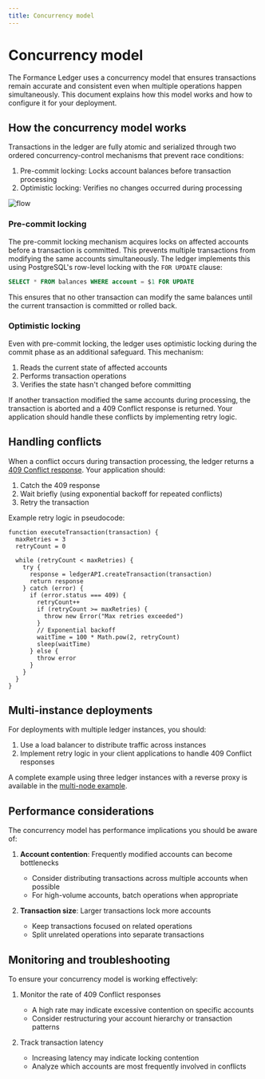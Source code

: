 ```yaml
---
title: Concurrency model
---
```


# Concurrency model

The Formance Ledger uses a concurrency model that ensures transactions remain accurate and consistent even when multiple operations happen simultaneously. This document explains how this model works and how to configure it for your deployment.

## How the concurrency model works

Transactions in the ledger are fully atomic and serialized through two ordered concurrency-control mechanisms that prevent race conditions:

1. Pre-commit locking: Locks account balances before transaction processing
2. Optimistic locking: Verifies no changes occurred during processing

![flow](/img/advanced/concurrency-model.png)

### Pre-commit locking

The pre-commit locking mechanism acquires locks on affected accounts before a transaction is committed. This prevents multiple transactions from modifying the same accounts simultaneously. The ledger implements this using PostgreSQL's row-level locking with the `FOR UPDATE` clause:

```sql
SELECT * FROM balances WHERE account = $1 FOR UPDATE
```

This ensures that no other transaction can modify the same balances until the current transaction is committed or rolled back.

### Optimistic locking

Even with pre-commit locking, the ledger uses optimistic locking during the commit phase as an additional safeguard. This mechanism:

1. Reads the current state of affected accounts
2. Performs transaction operations
3. Verifies the state hasn't changed before committing

If another transaction modified the same accounts during processing, the transaction is aborted and a 409 Conflict response is returned. Your application should handle these conflicts by implementing retry logic.

## Handling conflicts

When a conflict occurs during transaction processing, the ledger returns a [409 Conflict response](../api#tag/transactions/operation/createTransaction). Your application should:

1. Catch the 409 response
2. Wait briefly (using exponential backoff for repeated conflicts)
3. Retry the transaction

Example retry logic in pseudocode:

```
function executeTransaction(transaction) {
  maxRetries = 3
  retryCount = 0
  
  while (retryCount < maxRetries) {
    try {
      response = ledgerAPI.createTransaction(transaction)
      return response
    } catch (error) {
      if (error.status === 409) {
        retryCount++
        if (retryCount >= maxRetries) {
          throw new Error("Max retries exceeded")
        }
        // Exponential backoff
        waitTime = 100 * Math.pow(2, retryCount)
        sleep(waitTime)
      } else {
        throw error
      }
    }
  }
}
```

## Multi-instance deployments

For deployments with multiple ledger instances, you should:

1. Use a load balancer to distribute traffic across instances
2. Implement retry logic in your client applications to handle 409 Conflict responses

A complete example using three ledger instances with a reverse proxy is available in the [multi-node example](https://github.com/formancehq/ledger/blob/main/examples/multi-node/docker-compose.yml).

## Performance considerations

The concurrency model has performance implications you should be aware of:

1. **Account contention**: Frequently modified accounts can become bottlenecks
   - Consider distributing transactions across multiple accounts when possible
   - For high-volume accounts, batch operations when appropriate

2. **Transaction size**: Larger transactions lock more accounts
   - Keep transactions focused on related operations
   - Split unrelated operations into separate transactions

## Monitoring and troubleshooting

To ensure your concurrency model is working effectively:

1. Monitor the rate of 409 Conflict responses
   - A high rate may indicate excessive contention on specific accounts
   - Consider restructuring your account hierarchy or transaction patterns

2. Track transaction latency
   - Increasing latency may indicate locking contention
   - Analyze which accounts are most frequently involved in conflicts
